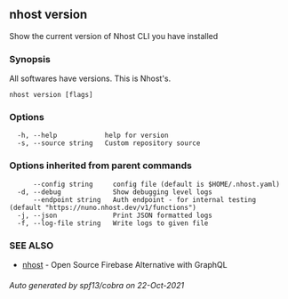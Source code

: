 ## nhost version

Show the current version of Nhost CLI you have installed

### Synopsis

All softwares have versions. This is Nhost's.

```
nhost version [flags]
```

### Options

```
  -h, --help            help for version
  -s, --source string   Custom repository source
```

### Options inherited from parent commands

```
      --config string     config file (default is $HOME/.nhost.yaml)
  -d, --debug             Show debugging level logs
      --endpoint string   Auth endpoint - for internal testing (default "https://nuno.nhost.dev/v1/functions")
  -j, --json              Print JSON formatted logs
  -f, --log-file string   Write logs to given file
```

### SEE ALSO

* [nhost](nhost.md)	 - Open Source Firebase Alternative with GraphQL

###### Auto generated by spf13/cobra on 22-Oct-2021

